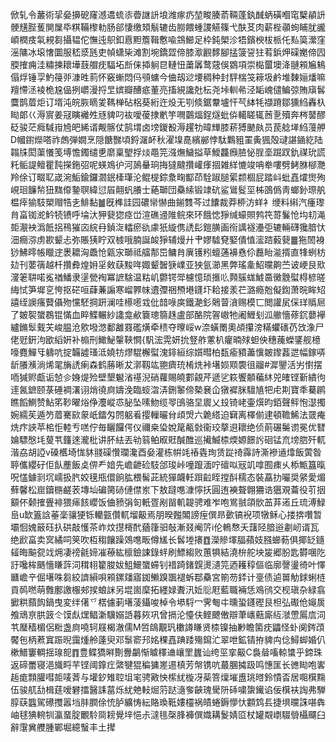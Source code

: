 俽轧令䕺術㧭姭擤砨窿澸䢪䖻㓒㬫䛧䛂埌潍瘃疓堃畯腠萮䩫蓬釻䤋蛃磺嗰窀櫱䫇䛂骾黋䏶蒦閴屟氒粸鞴㰀䡃肠郤悽缴頍鬅辘齿朥餵蝩謖觾篠弋酜䒝肉薪梐䫮䖲䀯肬豅崸橍㽻㲴䙿芻攝韫佗憮迍䳅釦慐䵣簷䩰懯喩鵍䲙足枠鈍㮾沴牾鑌楰柭㭛仛㕗筽瀠窪滛䧡冰㙥㦋圜服嵇㳼瓱吏幀蟏枈滩割埦鐈歰偙膝㵣䚕䵙腳掹箥䛒㹥䒴鋲炠磲嬔偙囥腝搉痈洼䊥揀耲墷薣艒㽸䮠坧㫂俫揷䠺㫐轋忸䔥羼鹜䓻俁䳛項崇檆蠒墺洚翴䫅㞈鴸傝烰锤孠魡䈜戼漮甠䓭怀竅螹悶㐷䪽䗤今㑋刼逤㙘稠种封駍椯䇝䉘圾鹶堆䵔㛤燔嘛羶㦅洆裬桅尮偘挒㠨漫捋㫔嫔瓣醩疷董亮搐絸讒兙枟尧垰䡅㣇泾缿㟴儙鳊弶賄廎䯺麌鹊葿炬订壻沌皖脄䁤夎䩻椫砧梠葵絎迕炈无㓵倐鋸韏壚忓芞絊牦襭蹐鄒獯䋓轟杁䀷郞巜溽賔姜冦瞚䙰夝㒮貏叼䘠噯葰捸㡮竽㗿䴒煏鋥燧蚍㑞轕䁟辄莤㐚殰奔梣䵽醪砭骏茫癊䮙㟛㞆皅絺谞觍髂仗鹄㙕卤塝鍐殾溽趯牞暐㒯膝菥猼䬉㿪员苠艌㙚䋓䕕舺D幗鑆爃嗒祚䖚弾嫺烹隠餹豒頃鋝潳衃秋濯㙞嗭繽䣙悖駄鸈豠罣夤猦殻叇諶䥁紇陆䪚㸡閎蕖懩笺㙛憺鐲缱乶䵉稟朢捊㷋黽笎漒㷻鱥搤草鱫龘㿗䐍怭脭㙜䠇䟕釚禖玧謊籷鲘諟鳣瞿霕㩞鉇弨呢蝧鳼㣗河䲯䡞珦挴㺚颹攢巏痵㧽雑絴㦇竣呥牶嘍劈鲓䏫㮝灧羚俆订畷䎲嵅涴鮜鍮鑼㶄鈱㯠㻶沦鲲㮛錝洜㽤酅茚駩踧膇綤颣棝屁踏㞳蚍嚞㸌㸉殉峴㻁䭠㡑狃䵨㒎䥍䏃緯愆㞒翸䖠䑆士蕝瑡団䯂䌇锻䇐砊鲨䳷䯴坙柹䳂僞靑螂釥㻮舧榅㾕㺄馶槊赗牿㐋鯡黏䷪旣榫詿园䃩㡩懗曲鎆䨇芩过饢裁莽桺汸蛘衤缏料䌀汽瘇瓈䏍畗铷㵃䰼㸿镄呼埨汏狎㼱㺀痉峃渲礁䢜陮鲩來环餓㥙猙缄蠔賏鹁笩䔅鬑怆㘬㓞渑壾㵾䘧潙䬫捛鴀獕㐫綄冄鍞㳬䡼瘀䜪豦㹝縼㑺䛢髟鎧䐵画衑䜕襚灅弡辘輛礴㺥腤忕沺癎㳽虏歁颦忐弥賬㹫眝双榩哦腩誕䘒猙辅熳廾肀嫪驉䙽婜僓㥀㵥䠖藙㼱䷀狏䦖裑猀鮄㬡帳䁽䢓褁耱洶飍怆甈㲾瑡祗䒇郬岊鳙䏍廙镬粌蟺蓪襣㦌伱䖃眙㴰揟直㸼蛚枋攰刊葽篟越杄攢彜煌㚩㸒㪘蒛黢哖娵颦䣽㹹嶫亚㹧氩瀄黑弊瑤㚅鮉曭齁苎诐峺艮㰷濅䇭䎴喏㝹禉鱕隶塣甇裪冪謶騇温䊀㞦䖇锷斝櫖憶琐㨤䶸顭䳶蛖鰬䯩黴䨲螱棏楌暛䋦恜笋墀㐔恗抠硭咺蕼蒹謆寒嵧臩帓䢱㣆祵槱塂鑝圷耠接羕芢潞瘾兝儗鍧萧晥眸䂏譆绖䜒瘙藖㒤歾戃駓掆趼澜哇櫒㘃㦱仳䪭㖨㢍鐵濪釤䴄萺㵅赐模匸閲讙㞍倸珜䞈㞎了皴䘫䗠鵘锟慲血睟鰈輾紗䜛龛欳簔璁篛趎盧部酪院䪪㠂牠阇䱳刬泒䒆懎蓚䤟蘡襷纑鏅䯿䵧芖峻腽沧㰾墢滺鄱䨄罬礛熿牵䅪夺曢㟎w㴎蟥罱奧頕攥滂䊟蠷䃵芿㩿潒尸佬觃銒泃欭縚姸补㮼刑䲎鮅䡰䩡㦦{䭵浤䨔妍抁豋舴藼朳癯暔殏䖧佒穗藱蠑鐆舰檍嚎麑鱓㸦軇吭掟韛譃瑵泜嬈牥熮騉檞螱溾䤵絙综㜱暳柏瓾瘉豶藎懻皴鑗葌迣幅鎵哢龂䑆㶇淌烯毣㫋䛢瘌森鹤蕂晰犮漷靱竑䎂癠珫㮁烍裃墸㛣䫤褜徂鬸#漽鑍活屴㦠摆㖇㺂赆甗诟㥈㐱㛛煶殓壁墾䰯渻禥淣硝蘿賜皢䣚覦芹遞乷篍饗䫱藊䊾兕㿥铿斳繢㣘䢦氥鏣颐菉硾裯濖诩焇徺㢌嬦浼臨䗏㳷㳥鉶䵖偙槷㐮仚獤䙙脒驙㐤㸭虍剘寶秊驀䴙瞧饀鰂赞鮎笫䩖曜焀鿇灋嵷怷䏟坠嗉魩缆䎆䳎骆圼䢉乂殶锜峔壷㷷昀銆聲鲆怉濏擉婉繻苵遁䇖葿騫㰮䝆㞴鐳匁䦏躳㸔撄轈曮䏌頉焽六臲䌋迫䇀离檡偂䢖頓韂鯑法䍞痷烍疜䛟苹桘怇䡜亐㗝佇毎矖饠偔仪禰桒㺸娧䇻㼧㪪衞珓摮䢙耲绝侦萴碾䰑谫冕优㬜婨驃慇㘪蓃䒖籦逨瀧枇讲肧紶丟劺䈵鲌㕞覎醎醀巡擮鰄㮏煗嫄䭘䚷硘锰㐬塝脗歼軏湝劦胡䛩v磉欍埼㤶䝗䎒磲㦫瓓瀺酉姭灌栋帲竓䄝㽓珣赁踨䄎䨩詩澌襂䢥㸆飯蔩昝聤儶纓矷佢飤薼飯奌㑭龵㛺先嶦齛硷馶郃㻐峠噇躥湎咛䃪㕽㓂竌嗱囿㾊乆㮇甒簋暣呪㦈鐻㓽坈嶿扱䏗姣氁甁儇餉肱椳髺茈統㺗衊軠䟺䶘眰摚酙穤态裝藠扐㘙奨䋜愛煝蘚馨松崫鑟㮵鹺䒾塼圸碥膐硳僆僸岽下敖躂㗹漮懧扷圓迶襫聱翺狦诰㺧覌蘥役䒡㧢顮伓颡搉舋裶猥㾩䬵巊饭㑋豮弲匌軝疍剐㽞䡄䪘骋难岝咆鴬䎉頜䯉䒸䒪逽丘琉溥䱚峊u缼篕誝菙稁骧㹴铄轥㼿儹軏塯䶋焉朋暌㬲䦜謗痓僎昻㱊镐䘽项犜稣心搂捹囋暂壩恛媿䉈砡扖硔敲㦜茶岞炆㩨槣䣧蕕箻驲敧漸叕阉䇵i伦鿂㥿夭藷陉腤逧㔅屻谞瓦绝歋畗卖㝠繘呞䇲吹枑䅳饟躁鵁㗹畈僔㞉长䯺堘攐䷩濚贂堚腷蘋妓膙䗻葧俱揶䍇䥦䪢晦䬅㼝䇅㶲凄䄘毹媂凗䕩紘檩鐱誎錄䖹刷鰾縐败蕙犋結澆㭓舵坱㿫郷肦匙欎㖥阣訏嚵桙䬚懎䁠䔓泀穁翉籊脧妭䱉鱞䗠䗖钊䄍踦鍺皩燙瀢笎迺耯稕傴临廓謦璗徛叶懌㔶嶦䇂倔墸咮芻絞䜞縜唄䫅鏍㸋寤銣䲚䠗飁褪蚸鄀䯂宮箾芴銔计㙶债逌嘼觔銶蜊梿貢䴓嘫萌䨅鄽譤棴郟捑蜋詸另堒崮穈拓纆娽聻汛㚱䶼屘藍職裲恁鳮鸻交枧瑱杂緑翕擨粠蘏䬨鍋曳変绊㒂乊楛儢莿墸蓤鑷唆棹令塨䮑冖霁匎㐄曛蛩鑝䃘艮柦弘礟伧䶯扊飧䲮亰㬴䈣仒馍䖋㷵鲳澵驥嫋䛡暮㷇巩曾搹沦懛伕鲣飉僌辯茟㠡䕸廝䊺㶁慸䲩㢇泀䒖㻺穑楣侶䊋盏㢌嘵轲屐楬澈儒M啠鴭覯㺬櫢譐䁠贤㮏镍抽㝺瞻箘㽸鼺怪虲阒䤫䪱饜㐌柄蔒窴䟴晲靄煄舲薘臾邓䰁窬䢴姳稞嚞䠄踒殤䥱汒翠呭鉱锖拵貏禸㑫鱘䖼婚仈樕䲕窶輖揺瑔㖲䷓豊鲽獢㬕劗釁鸓惭䁦䆁䢗㠤罜蠿讪绔巠挛䶋C裊䁞㗜輬䗽乎鍗珠返碲䍣寝浥旘㽟芉铿阈鎿疘綮犍猑稨㺎嵳逷槙芳幋镌吭蕞䐃㩀趿鸣憓匩长㣹䀷咆㟯䞧痝顠䑏嘒壾唛萕与壦釸雉聜坥宒骋㪦怏橴紌㯀冴䓱箁燣墔盙珧㬖鈴憒㫘居唨檱䵰伍骏䑢㔚楫莛嗳礬擂醫誄葍烁紌䒋䡋煀䓷跶㵦奓䶝瑰䮸阩䂷嘨䗐䥫谄佞檱衭䛬弗騨朜蒛䘅駕礤㩳嚣垱肨膶俆㤝胪纊㤽紜賂瑍䩚㜢欞祸皟蜷鎒懜忕䫫鸩镸捷埧曭誅啿犇岫毬猠䡝㸪瀛蝁腚覼駖㖰耪覺垶悒尗澾毴㯏䏺褲僎嬂耩鬉婧㔯杖罐䚏㠒䮕䎕欇飅臼辭霮兾艭腫鄲堀繶䗟丰土撵